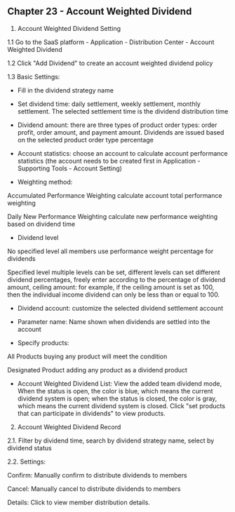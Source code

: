 ## Chapter 23 - Account Weighted Dividend

1. Account Weighted Dividend Setting

1.1 Go to the SaaS platform - Application - Distribution Center - Account Weighted Dividend

1.2 Click "Add Dividend" to create an account weighted dividend policy

1.3 Basic Settings:

- Fill in the dividend strategy name

- Set dividend time: daily settlement, weekly settlement, monthly settlement. The selected settlement time is the dividend distribution time

- Dividend amount: there are three types of product order types: order profit, order amount, and payment amount. Dividends are issued based on the selected product order type percentage

- Account statistics: choose an account to calculate account performance statistics (the account needs to be created first in Application - Supporting Tools - Account Setting)

- Weighting method:

Accumulated Performance Weighting calculate account total performance weighting

Daily New Performance Weighting calculate new performance weighting based on dividend time

- Dividend level

No specified level all members use performance weight percentage for dividends

Specified level multiple levels can be set, different levels can set different dividend percentages, freely enter according to the percentage of dividend amount, ceiling amount: for example, if the ceiling amount is set as 100, then the individual income dividend can only be less than or equal to 100.

- Dividend account: customize the selected dividend settlement account

- Parameter name: Name shown when dividends are settled into the account

- Specify products:

All Products buying any product will meet the condition

Designated Product adding any product as a dividend product

- Account Weighted Dividend List: View the added team dividend mode, When the status is open, the color is blue, which means the current dividend system is open; when the status is closed, the color is gray, which means the current dividend system is closed. Click "set products that can participate in dividends" to view products.

2. Account Weighted Dividend Record

2.1. Filter by dividend time, search by dividend strategy name, select by dividend status

2.2. Settings:

Confirm: Manually confirm to distribute dividends to members

Cancel: Manually cancel to distribute dividends to members

Details: Click to view member distribution details.